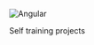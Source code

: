 ![Angular](https://img.shields.io/badge/Angular-DD0031?style=for-the-badge&logo=angular&logoColor=white)

Self training projects
